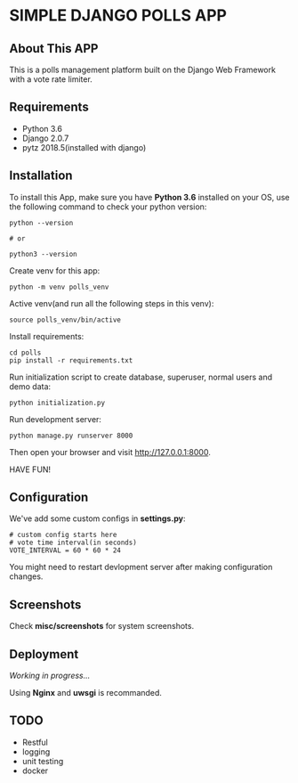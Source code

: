 # SIMPLE DJANGO POLLS APP

## About This APP

This is a polls management platform built on the Django Web Framework with a vote rate limiter.

## Requirements

* Python 3.6
* Django 2.0.7
* pytz 2018.5(installed with django)

## Installation
To install this App, make sure you have **Python 3.6** installed on your OS, use the following command to check your python version:

```
python --version

# or

python3 --version
```

Create venv for this app:

```
python -m venv polls_venv
```

Active venv(and run all the following steps in this venv):

```
source polls_venv/bin/active
```

Install requirements:

```
cd polls
pip install -r requirements.txt
```

Run initialization script to create database, superuser, normal users and demo data:

```
python initialization.py
```

Run development server:

```
python manage.py runserver 8000
```

Then open your browser and visit <http://127.0.0.1:8000>.

HAVE FUN!

## Configuration

We've add some custom configs in **settings.py**:

```
# custom config starts here
# vote time interval(in seconds)
VOTE_INTERVAL = 60 * 60 * 24
```

You might need to restart devlopment server after making configuration changes.

## Screenshots

Check **misc/screenshots** for system screenshots.

## Deployment

*Working in progress...*

Using **Nginx** and **uwsgi** is recommanded.

## TODO

* Restful
* logging
* unit testing
* docker